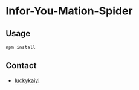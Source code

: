 # Infor-You-Mation-Spider

## Usage

```
npm install
```

## Contact

+ [luckykaiyi]

[luckykaiyi]:https://github.com/luckykaiyi
